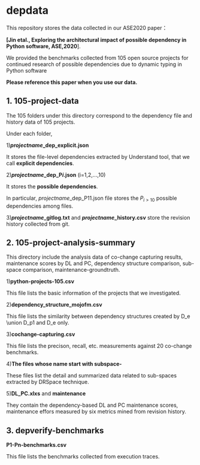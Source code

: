 # depdata

This repository stores the data collected in our ASE2020 paper：

**[Jin etal., Exploring the architectural impact of possible dependency in Python software, ASE,2020**].

We provided the benchmarks collected from 105 open source projects for continued research of possible dependencies due to dynamic typing in Python software

**Please reference this paper when you use our data.**




## 1. 105-project-data

The 105 folders under this directory correspond to the dependency file and history data of 105 projects.

Under each folder,

1)**$projectname$_dep_explicit.json** 

It stores the file-level dependencies extracted by Understand tool, that we call **explicit dependencies**.

2)**$projectname$_dep_P$i$.json** (i=1,2,...,10) 

It stores the  **possible dependencies**.

In particular,  $projectname$_dep_P11.json file stores the $P_{i>10}$ possible dependencies among files. 

3)**$projectname$_gitlog.txt** and **$projectname$_history.csv** store the revision history collected from git.



## 2. 105-project-analysis-summary
This directory include the analysis data of co-change capturing results, maintenance scores by DL and PC, dependency structure comparison, sub-space comparison, maintenance-groundtruth.

1)**python-projects-105.csv** 

This file lists the basic information of the projects that we investigated.


2)**dependency_structure_mojofm.csv** 

This file  lists the similarity between dependency structures created by D_e \union D_p1 and D_e only.


3)**cochange-capturing.csv** 

This file lists the  precison, recall, etc. measurements against 20 co-change benchmarks.

4)**The files whose name start with subspace-** 

These files list the detail and summarized data related to sub-spaces extracted by DRSpace technique. 

5)**DL_PC.xlxs** and **maintenance** 

They contain the dependency-based DL and PC maintenance scores, maintenance effors measured by six metrics mined from revision history.

## 3. depverify-benchmarks

**P1-Pn-benchmarks.csv** 

This file lists the benchmarks collected from execution traces.
 
